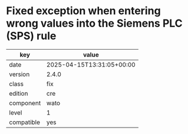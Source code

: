 [//]: # (werk v2)
# Fixed exception when entering wrong values into the Siemens PLC (SPS) rule

key        | value
---------- | ---
date       | 2025-04-15T13:31:05+00:00
version    | 2.4.0
class      | fix
edition    | cre
component  | wato
level      | 1
compatible | yes


